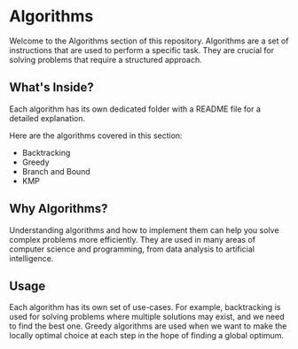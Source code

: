 # Algorithms

Welcome to the Algorithms section of this repository. Algorithms are a set of instructions that are used to perform a specific task. They are crucial for solving problems that require a structured approach.

## What's Inside?

Each algorithm has its own dedicated folder with a README file for a detailed explanation.

Here are the algorithms covered in this section:

- Backtracking
- Greedy
- Branch and Bound
- KMP

## Why Algorithms?

Understanding algorithms and how to implement them can help you solve complex problems more efficiently. They are used in many areas of computer science and programming, from data analysis to artificial intelligence.

## Usage

Each algorithm has its own set of use-cases. For example, backtracking is used for solving problems where multiple solutions may exist, and we need to find the best one. Greedy algorithms are used when we want to make the locally optimal choice at each step in the hope of finding a global optimum.
